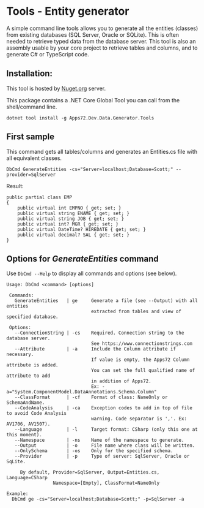 # Tools - Entity generator

A simple command line tools allows you to generate all the entities (classes) 
from existing databases (SQL Server, Oracle or SQLite).
This is often needed to retrieve typed data from the database server.
This tool is also an assembly usable by your core project to retrieve tables and columns, 
and to generate C# or TypeScript code.

## Installation: 

This tool is hosted by [Nuget.org](https://www.nuget.org/packages/Apps72.Dev.Data.Generator.Tools) server.

This package contains a .NET Core Global Tool you can call from the shell/command line.

```Shell
dotnet tool install -g Apps72.Dev.Data.Generator.Tools
```

## First sample

This command gets all tables/columns and generates an Entities.cs file with all equivalent classes.

```Shell
DbCmd GenerateEntities -cs="Server=localhost;Database=Scott;" --provider=SqlServer
```

Result:
```CSharp
public partial class EMP
{
    public virtual int EMPNO { get; set; }
    public virtual string ENAME { get; set; }
    public virtual string JOB { get; set; }
    public virtual int? MGR { get; set; }
    public virtual DateTime? HIREDATE { get; set; }
    public virtual decimal? SAL { get; set; }
}
```

## Options for _GenerateEntities_ command

Use `DbCmd --Help` to display all commands and options (see below).

```Shell
Usage: DbCmd <command> [options]

 Commands:
   GenerateEntities   | ge     Generate a file (see --Output) with all entities
                               extracted from tables and view of specified database.

 Options:
   --ConnectionString | -cs    Required. Connection string to the database server.
                               See https://www.connectionstrings.com
   --Attribute        | -a     Include the Column attribute if necessary.
                               If value is empty, the Apps72 Column attribute is added.
                               You can set the full qualified name of attribute to add
                               in addition of Apps72.
                               Ex: -a="System.ComponentModel.DataAnnotations.Schema.Column"
   --ClassFormat      | -cf    Format of class: NameOnly or SchemaAndName.
   --CodeAnalysis     | -ca    Exception codes to add in top of file to avoid Code Analysis
                               warning. Code separator is ','. Ex: AV1706, AV1507).
   --Language         | -l     Target format: CSharp (only this one at this moment).
   --Namespace        | -ns    Name of the namespace to generate.
   --Output           | -o     File name where class will be written.
   --OnlySchema       | -os    Only for the specified schema.
   --Provider         | -p     Type of server: SqlServer, Oracle or SqLite.

     By default, Provider=SqlServer, Output=Entities.cs, Language=CSharp
                 Namespace=[Empty], ClassFormat=NameOnly

Example:
  DbCmd ge -cs="Server=localhost;Database=Scott;" -p=SqlServer -a
```
